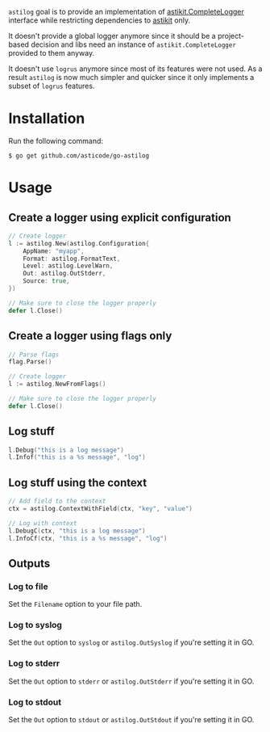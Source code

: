 `astilog` goal is to provide an implementation of [astikit.CompleteLogger](https://github.com/asticode/go-astikit/blob/master/logger.go#L8) interface while restricting dependencies to [astikit](https://github.com/asticode/go-astikit) only.

It doesn't provide a global logger anymore since it should be a project-based decision and libs need an instance of `astikit.CompleteLogger` provided to them anyway.

It doesn't use `logrus` anymore since most of its features were not used. As a result `astilog` is now much simpler and quicker since it only implements a subset of `logrus` features.

# Installation

Run the following command:

```
$ go get github.com/asticode/go-astilog
```

# Usage

## Create a logger using explicit configuration

```go
// Create logger
l := astilog.New(astilog.Configuration{
    AppName: "myapp",
    Format: astilog.FormatText,
    Level: astilog.LevelWarn,
    Out: astilog.OutStderr,
    Source: true,
})

// Make sure to close the logger properly
defer l.Close()
```

## Create a logger using flags only

```go
// Parse flags
flag.Parse()

// Create logger
l := astilog.NewFromFlags()

// Make sure to close the logger properly
defer l.Close()
```

## Log stuff

```go
l.Debug("this is a log message")
l.Infof("this is a %s message", "log")
```

## Log stuff using the context

```go
// Add field to the context
ctx = astilog.ContextWithField(ctx, "key", "value")

// Log with context
l.DebugC(ctx, "this is a log message")
l.InfoCf(ctx, "this is a %s message", "log")
```

## Outputs
### Log to file

Set the `Filename` option to your file path.

### Log to syslog

Set the `Out` option to `syslog` or `astilog.OutSyslog` if you're setting it in GO.

### Log to stderr

Set the `Out` option to `stderr` or `astilog.OutStderr` if you're setting it in GO.

### Log to stdout

Set the `Out` option to `stdout` or `astilog.OutStdout` if you're setting it in GO.